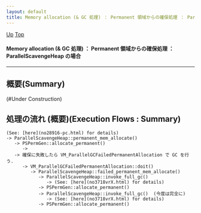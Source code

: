 ```yaml
---
layout: default
title: Memory allocation (& GC 処理) ： Permanent 領域からの確保処理 ： ParallelScavengeHeap の場合  
---
```

[Up](no28916-pc.html) [Top](../index.html)

#### Memory allocation (& GC 処理) ： Permanent 領域からの確保処理 ： ParallelScavengeHeap の場合  

--- 
## 概要(Summary)
(#Under Construction)

## 処理の流れ (概要)(Execution Flows : Summary)
```
(See: [here](no28916-pc.html) for details)
-> ParallelScavengeHeap::permanent_mem_allocate()
   -> PSPermGen::allocate_permanent()
      ->
   -> 確保に失敗したら VM_ParallelGCFailedPermanentAllocation で GC を行う.
      -> VM_ParallelGCFailedPermanentAllocation::doit()
         -> ParallelScavengeHeap::failed_permanent_mem_allocate()
            -> ParallelScavengeHeap::invoke_full_gc()
               -> (See: [here](no3718vrX.html) for details)
            -> PSPermGen::allocate_permanent()
            -> ParallelScavengeHeap::invoke_full_gc()  (今度は完全に)
               -> (See: [here](no3718vrX.html) for details)
            -> PSPermGen::allocate_permanent()
```







